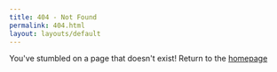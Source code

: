 ```yaml
---
title: 404 - Not Found
permalink: 404.html
layout: layouts/default
---
```


You've stumbled on a page that doesn't exist! Return to the [homepage](/)